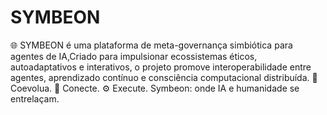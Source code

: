 # SYMBEON
🌐 SYMBEON é uma plataforma de meta-governança simbiótica para agentes de IA,Criado para impulsionar ecossistemas éticos, autoadaptativos e interativos, o projeto promove interoperabilidade entre agentes, aprendizado contínuo e consciência computacional distribuída.  🔁 Coevolua. 🧠 Conecte. ⚙️ Execute. Symbeon: onde IA e humanidade se entrelaçam.
